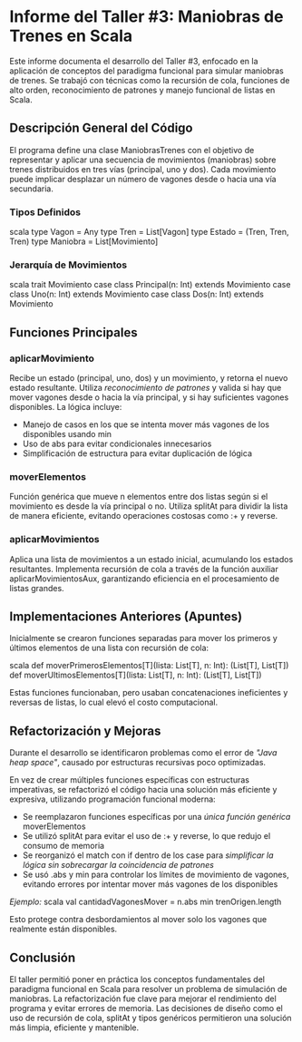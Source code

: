 # Informe del Taller #3: Maniobras de Trenes en Scala

Este informe documenta el desarrollo del Taller #3, enfocado en la aplicación de conceptos del paradigma funcional para simular maniobras de trenes. Se trabajó con técnicas como la recursión de cola, funciones de alto orden, reconocimiento de patrones y manejo funcional de listas en Scala.

## Descripción General del Código

El programa define una clase ManiobrasTrenes con el objetivo de representar y aplicar una secuencia de movimientos (maniobras) sobre trenes distribuidos en tres vías (principal, uno y dos). Cada movimiento puede implicar desplazar un número de vagones desde o hacia una vía secundaria.

### Tipos Definidos

scala
type Vagon = Any
type Tren = List[Vagon]
type Estado = (Tren, Tren, Tren)
type Maniobra = List[Movimiento]


### Jerarquía de Movimientos

scala
trait Movimiento
case class Principal(n: Int) extends Movimiento
case class Uno(n: Int) extends Movimiento
case class Dos(n: Int) extends Movimiento


## Funciones Principales

### aplicarMovimiento

Recibe un estado (principal, uno, dos) y un movimiento, y retorna el nuevo estado resultante. Utiliza *reconocimiento de patrones* y valida si hay que mover vagones desde o hacia la vía principal, y si hay suficientes vagones disponibles. La lógica incluye:

- Manejo de casos en los que se intenta mover más vagones de los disponibles usando min
- Uso de abs para evitar condicionales innecesarios
- Simplificación de estructura para evitar duplicación de lógica

### moverElementos

Función genérica que mueve n elementos entre dos listas según si el movimiento es desde la vía principal o no. Utiliza splitAt para dividir la lista de manera eficiente, evitando operaciones costosas como :+ y reverse.

### aplicarMovimientos

Aplica una lista de movimientos a un estado inicial, acumulando los estados resultantes. Implementa recursión de cola a través de la función auxiliar aplicarMovimientosAux, garantizando eficiencia en el procesamiento de listas grandes.

## Implementaciones Anteriores (Apuntes)

Inicialmente se crearon funciones separadas para mover los primeros y últimos elementos de una lista con recursión de cola:

scala
def moverPrimerosElementos[T](lista: List[T], n: Int): (List[T], List[T])
def moverUltimosElementos[T](lista: List[T], n: Int): (List[T], List[T])


Estas funciones funcionaban, pero usaban concatenaciones ineficientes y reversas de listas, lo cual elevó el costo computacional.

## Refactorización y Mejoras

Durante el desarrollo se identificaron problemas como el error de *"Java heap space"*, causado por estructuras recursivas poco optimizadas.

En vez de crear múltiples funciones específicas con estructuras imperativas, se refactorizó el código hacia una solución más eficiente y expresiva, utilizando programación funcional moderna:

- Se reemplazaron funciones específicas por una *única función genérica* moverElementos
- Se utilizó splitAt para evitar el uso de :+ y reverse, lo que redujo el consumo de memoria
- Se reorganizó el match con if dentro de los case para *simplificar la lógica sin sobrecargar la coincidencia de patrones*
- Se usó .abs y min para controlar los límites de movimiento de vagones, evitando errores por intentar mover más vagones de los disponibles

*Ejemplo:*
scala
val cantidadVagonesMover = n.abs min trenOrigen.length


Esto protege contra desbordamientos al mover solo los vagones que realmente están disponibles.

## Conclusión

El taller permitió poner en práctica los conceptos fundamentales del paradigma funcional en Scala para resolver un problema de simulación de maniobras. La refactorización fue clave para mejorar el rendimiento del programa y evitar errores de memoria. Las decisiones de diseño como el uso de recursión de cola, splitAt y tipos genéricos permitieron una solución más limpia, eficiente y mantenible.